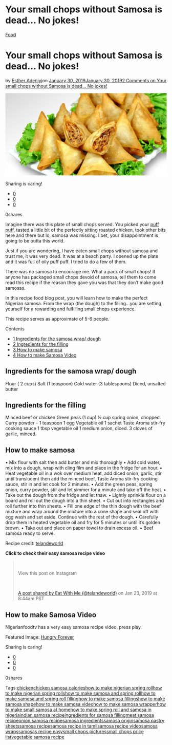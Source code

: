 # Your small chops without Samosa is dead… No jokes!

[Food](https://estheradeniyi.com/category/food/)
# Your small chops without Samosa is dead&#x2026; No jokes!

by [Esther Adeniyi](https://estheradeniyi.com/author/esther-adeniyi/)on [January 30, 2019January 30, 2019](https://estheradeniyi.com/how-to-make-samosa/)[2 Comments on Your small chops without Samosa is dead&#x2026; No jokes!](https://estheradeniyi.com/how-to-make-samosa/#comments)

![how to make the perfect Nigerian samosa](images\chicken-samosa-recipes.jpg)

Sharing is caring!

- [0](https://www.facebook.com/sharer/sharer.php?u=https%3A%2F%2Festheradeniyi.com%2Fhow-to-make-samosa%2F&amp;t=Your%20small%20chops%20without%20Samosa%20is%20dead...%20No%20jokes%21)
- [0](https://twitter.com/intent/tweet?text=Your%20small%20chops%20without%20Samosa%20is%20dead...%20No%20jokes%21&amp;url=https%3A%2F%2Festheradeniyi.com%2Fhow-to-make-samosa%2F)
- [0](#)

0shares

Imagine there was this plate of small chops served. You picked your [puff puff](https://estheradeniyi.com/how-to-make-puff-puff/), tasted a little bit of the perfectly sitting roasted chicken, took other bits here and there but lo, samosa was missing. I bet, your disappointment is going to be outta this world.

Just if you are wondering, I have eaten small chops without samosa and trust me, it was very dead. It was at a beach party. I opened up the plate and it was full of oily puff puff. I tried to do a few of them.

There was no samosa to encourage me. What a pack of small chops! If anyone has packaged small chops devoid of samosa, tell them to come read this recipe if the reason they gave you was that they don&#x2019;t make good samosas.

In this recipe food blog post, you will learn how to make the perfect Nigerian samosa. From the wrap (the dough) to the filling&#x2026;you are setting yourself for a rewarding and fulfilling small chops experience.

This recipe serves as approximate of 5-6 people.

Contents

- [1 Ingredients for the samosa wrap/ dough](#Ingredients_for_the_samosa_wrap_dough)
- [2 Ingredients for the filling](#Ingredients_for_the_filling)
- [3 How to make samosa](#How_to_make_samosa)
- [4 How to make Samosa Video](#How_to_make_Samosa_Video)

## Ingredients for the samosa wrap/ dough

Flour ( 2 cups)
 Salt (1 teaspoon)
 Cold water (3 tablespoons)
 Diced, unsalted butter

## Ingredients for the filling

Minced beef or chicken
 Green peas (1 cup)
 &#xBD; cup spring onion, chopped.
 Curry powder &#x2013; 1 teaspoon
 1 egg
 Vegetable oil
 1 sachet Taste Aroma stir-fry cooking sauce
 1 tbsp vegetable oil
 1 medium onion, diced.
 3 cloves of garlic, minced.

## How to make samosa

&#x2022; Mix flour with salt then add butter and mix thoroughly
 &#x2022; Add cold water, mix into a dough, wrap with cling film and place in the fridge for an hour.
 &#x2022; Heat vegetable oil in a wok over medium heat, add diced onion, garlic, stir until translucent then add the minced beef, Taste Aroma stir-fry cooking sauce, stir in and let cook for 2 minutes.
 &#x2022; Add the green peas, spring onion, curry powder, stir and let simmer for a minute and take off the heat.
 &#x2022; Take out the dough from the fridge and let thaw.
 &#x2022; Lightly sprinkle flour on a board and roll out the dough into a thin sheet.
 &#x2022; Cut out into rectangles and roll further into thin sheets.
 &#x2022; Fill one edge of the thin dough with the beef mixture and wrap around the mixture into a cone shape and seal off with egg wash and set aside. Continue with the rest of the dough.
 &#x2022; Carefully drop them in heated vegetable oil and fry for 5 minutes or until it&#x2019;s golden brown.
 &#x2022; Take out and place on paper towel to drain excess oil.
 &#x2022; Beef samosa ready to serve.

Recipe credit: [telandeworld](https://www.instagram.com/telandeworld/)

**Click to check their easy samosa recipe video**

> &#xA0;
> 
> 
> View this post on Instagram
> 
> 
> &#xA0;
> 
> [A post shared by Eat With Me (@telandeworld)](https://www.instagram.com/p/Bs-_OQhjLmt/?utm_source=ig_embed&amp;utm_medium=loading) on Jan 23, 2019 at 8:44am PST

## How to make Samosa Video

Nigerianfoodtv has a very easy samosa recipe video, press play.

Featured Image: [Hungry Forever](https://www.hungryforever.com/recipe/chicken-samosa-recipe/)

Sharing is caring!

- [0](https://www.facebook.com/sharer/sharer.php?u=https%3A%2F%2Festheradeniyi.com%2Fhow-to-make-samosa%2F&amp;t=Your%20small%20chops%20without%20Samosa%20is%20dead...%20No%20jokes%21)
- [0](https://twitter.com/intent/tweet?text=Your%20small%20chops%20without%20Samosa%20is%20dead...%20No%20jokes%21&amp;url=https%3A%2F%2Festheradeniyi.com%2Fhow-to-make-samosa%2F)
- [0](#)

0shares

Tags:[chicken](https://estheradeniyi.com/tag/chicken/)[chicken samosa calories](https://estheradeniyi.com/tag/chicken-samosa-calories/)[how to make nigerian spring roll](https://estheradeniyi.com/tag/how-to-make-nigerian-spring-roll/)[how to make nigerian spring rolls](https://estheradeniyi.com/tag/how-to-make-nigerian-spring-rolls/)[how to make samosa and spring roll](https://estheradeniyi.com/tag/how-to-make-samosa-and-spring-roll/)[how to make samosa and spring roll filling](https://estheradeniyi.com/tag/how-to-make-samosa-and-spring-roll-filling/)[how to make samosa fillings](https://estheradeniyi.com/tag/how-to-make-samosa-fillings/)[how to make samosa shape](https://estheradeniyi.com/tag/how-to-make-samosa-shape/)[how to make samosa video](https://estheradeniyi.com/tag/how-to-make-samosa-video/)[how to make samosa wrapper](https://estheradeniyi.com/tag/how-to-make-samosa-wrapper/)[how to make small samosa at home](https://estheradeniyi.com/tag/how-to-make-small-samosa-at-home/)[how to make spring roll and samosa in nigeria](https://estheradeniyi.com/tag/how-to-make-spring-roll-and-samosa-in-nigeria/)[indian samosa recipe](https://estheradeniyi.com/tag/indian-samosa-recipe/)[ingredients for samosa filling](https://estheradeniyi.com/tag/ingredients-for-samosa-filling/)[meat samosa recipe](https://estheradeniyi.com/tag/meat-samosa-recipe/)[onion samosa recipe](https://estheradeniyi.com/tag/onion-samosa-recipe/)[samosa ingredients](https://estheradeniyi.com/tag/samosa-ingredients/)[samosa origin](https://estheradeniyi.com/tag/samosa-origin/)[samosa pastry sheets](https://estheradeniyi.com/tag/samosa-pastry-sheets/)[samosa recipe](https://estheradeniyi.com/tag/samosa-recipe/)[samosa recipe in tamil](https://estheradeniyi.com/tag/samosa-recipe-in-tamil/)[samosa recipe video](https://estheradeniyi.com/tag/samosa-recipe-video/)[samosa wraps](https://estheradeniyi.com/tag/samosa-wraps/)[samosas recipe easy](https://estheradeniyi.com/tag/samosas-recipe-easy/)[small chops pictures](https://estheradeniyi.com/tag/small-chops-pictures/)[small chops price list](https://estheradeniyi.com/tag/small-chops-price-list/)[vegetable samosa recipe](https://estheradeniyi.com/tag/vegetable-samosa-recipe/)